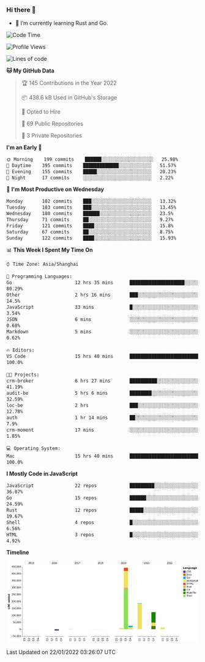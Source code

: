 ### Hi there 👋

- 🌱 I’m currently learning Rust and Go.

<!--START_SECTION:waka-->
![Code Time](http://img.shields.io/badge/Code%20Time-146%20hrs%2024%20mins-blue)

![Profile Views](http://img.shields.io/badge/Profile%20Views-0-blue)

![Lines of code](https://img.shields.io/badge/From%20Hello%20World%20I%27ve%20Written-796%20Thousand%20lines%20of%20code-blue)

**🐱 My GitHub Data** 

> 🏆 145 Contributions in the Year 2022
 > 
> 📦 438.6 kB Used in GitHub's Storage 
 > 
> 💼 Opted to Hire
 > 
> 📜 69 Public Repositories 
 > 
> 🔑 3 Private Repositories  
 > 
**I'm an Early 🐤** 

```text
🌞 Morning    199 commits    ██████░░░░░░░░░░░░░░░░░░░   25.98% 
🌆 Daytime    395 commits    █████████████░░░░░░░░░░░░   51.57% 
🌃 Evening    155 commits    █████░░░░░░░░░░░░░░░░░░░░   20.23% 
🌙 Night      17 commits     ░░░░░░░░░░░░░░░░░░░░░░░░░   2.22%

```
📅 **I'm Most Productive on Wednesday** 

```text
Monday       102 commits    ███░░░░░░░░░░░░░░░░░░░░░░   13.32% 
Tuesday      103 commits    ███░░░░░░░░░░░░░░░░░░░░░░   13.45% 
Wednesday    180 commits    ██████░░░░░░░░░░░░░░░░░░░   23.5% 
Thursday     71 commits     ██░░░░░░░░░░░░░░░░░░░░░░░   9.27% 
Friday       121 commits    ████░░░░░░░░░░░░░░░░░░░░░   15.8% 
Saturday     67 commits     ██░░░░░░░░░░░░░░░░░░░░░░░   8.75% 
Sunday       122 commits    ████░░░░░░░░░░░░░░░░░░░░░   15.93%

```


📊 **This Week I Spent My Time On** 

```text
⌚︎ Time Zone: Asia/Shanghai

💬 Programming Languages: 
Go                       12 hrs 35 mins      ████████████████████░░░░░   80.29% 
Other                    2 hrs 16 mins       ███░░░░░░░░░░░░░░░░░░░░░░   14.5% 
JavaScript               33 mins             █░░░░░░░░░░░░░░░░░░░░░░░░   3.54% 
JSON                     6 mins              ░░░░░░░░░░░░░░░░░░░░░░░░░   0.68% 
Markdown                 5 mins              ░░░░░░░░░░░░░░░░░░░░░░░░░   0.62%

🔥 Editors: 
VS Code                  15 hrs 40 mins      █████████████████████████   100.0%

🐱‍💻 Projects: 
crm-broker               6 hrs 27 mins       ██████████░░░░░░░░░░░░░░░   41.19% 
audit-be                 5 hrs 6 mins        ████████░░░░░░░░░░░░░░░░░   32.59% 
loc-be                   2 hrs               ███░░░░░░░░░░░░░░░░░░░░░░   12.78% 
auth                     1 hr 14 mins        ██░░░░░░░░░░░░░░░░░░░░░░░   7.9% 
crm-moment               17 mins             ░░░░░░░░░░░░░░░░░░░░░░░░░   1.85%

💻 Operating System: 
Mac                      15 hrs 40 mins      █████████████████████████   100.0%

```

**I Mostly Code in JavaScript** 

```text
JavaScript               22 repos            █████████░░░░░░░░░░░░░░░░   36.07% 
Go                       15 repos            ██████░░░░░░░░░░░░░░░░░░░   24.59% 
Rust                     12 repos            █████░░░░░░░░░░░░░░░░░░░░   19.67% 
Shell                    4 repos             █░░░░░░░░░░░░░░░░░░░░░░░░   6.56% 
HTML                     3 repos             █░░░░░░░░░░░░░░░░░░░░░░░░   4.92%

```


**Timeline**

![Chart not found](https://raw.githubusercontent.com/elton/elton/main/charts/bar_graph.png) 


 Last Updated on 22/01/2022 03:26:07 UTC
<!--END_SECTION:waka-->

<!--
**elton/elton** is a ✨ _special_ ✨ repository because its `README.md` (this file) appears on your GitHub profile.

Here are some ideas to get you started:

- 🔭 I’m currently working on ...
- 🌱 I’m currently learning ...
- 👯 I’m looking to collaborate on ...
- 🤔 I’m looking for help with ...
- 💬 Ask me about ...
- 📫 How to reach me: ...
- 😄 Pronouns: ...
- ⚡ Fun fact: ...
-->
